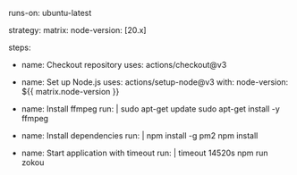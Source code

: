  runs-on: ubuntu-latest

strategy:
  matrix:
    node-version: [20.x]

steps:
- name: Checkout repository
  uses: actions/checkout@v3

- name: Set up Node.js
  uses: actions/setup-node@v3
  with:
    node-version: ${{ matrix.node-version }}

- name: Install ffmpeg
  run: |
    sudo apt-get update
    sudo apt-get install -y ffmpeg

- name: Install dependencies
  run: |
    npm install -g pm2
    npm install

- name: Start application with timeout
  run: |
    timeout 14520s npm run zokou
